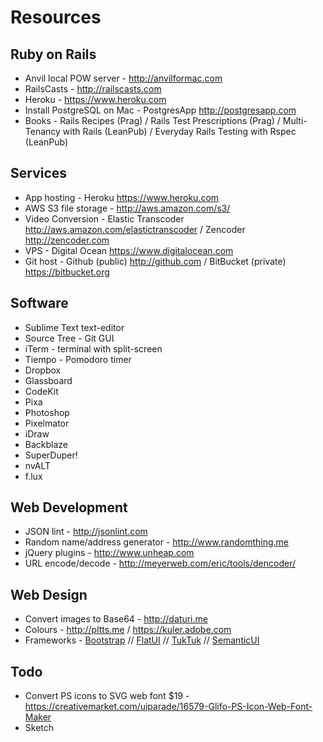 # Resources

## Ruby on Rails

- Anvil local POW server - http://anvilformac.com
- RailsCasts - http://railscasts.com
- Heroku - https://www.heroku.com
- Install PostgreSQL on Mac - PostgresApp http://postgresapp.com
- Books - Rails Recipes (Prag) / Rails Test Prescriptions (Prag) / Multi-Tenancy with Rails (LeanPub) / Everyday Rails Testing with Rspec (LeanPub)

## Services

- App hosting - Heroku https://www.heroku.com
- AWS S3 file storage - http://aws.amazon.com/s3/
- Video Conversion - Elastic Transcoder http://aws.amazon.com/elastictranscoder / Zencoder http://zencoder.com
- VPS - Digital Ocean https://www.digitalocean.com
- Git host - Github (public) http://github.com / BitBucket (private) https://bitbucket.org

## Software
- Sublime Text text-editor
- Source Tree - Git GUI
- iTerm - terminal with split-screen
- Tiempo - Pomodoro timer
- Dropbox
- Glassboard
- CodeKit
- Pixa
- Photoshop
- Pixelmator
- iDraw
- Backblaze
- SuperDuper!
- nvALT
- f.lux

## Web Development

- JSON lint - http://jsonlint.com
- Random name/address generator - http://www.randomthing.me
- jQuery plugins - http://www.unheap.com
- URL encode/decode - http://meyerweb.com/eric/tools/dencoder/

## Web Design

- Convert images to Base64 - http://daturi.me
- Colours - http://pltts.me / https://kuler.adobe.com
- Frameworks - [Bootstrap](http://getbootstrap.com) // [FlatUI](http://designmodo.github.io/Flat-UI) // [TukTuk](http://tuktuk.tapquo.com) // [SemanticUI](http://semantic-ui.com)

## Todo
- Convert PS icons to SVG web font $19 - https://creativemarket.com/uiparade/16579-Glifo-PS-Icon-Web-Font-Maker
- Sketch
